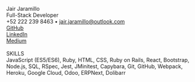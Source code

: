 Jair Jaramillo <br />
Full-Stack Developer <br />
+52 222 239 8463 • jair.jaramillo@outlook.com <br />
<a href="https://github.com/jairjy">GitHub</a> <br />
<a href="https://www.linkedin.com/in/jairjy/">LinkedIn</a> <br />
<a href="https://medium.com/@jair.jaramillo">Medium</a> <br />
<br />
SKILLS <br />
JavaScript (ES5/ES6), Ruby, HTML, CSS, Ruby on Rails, React, Bootstrap, Node.js, SQL, RSpec, Jest, JMinitest, Capybara, Git, GitHub, Webpack, Heroku, Google Cloud, Odoo, ERPNext, Dolibarr <br />

<!--
**jairjy/jairjy** is a ✨ _special_ ✨ repository because its `README.md` (this file) appears on your GitHub profile.

Here are some ideas to get you started:

- 🔭 I’m currently working on ...
- 🌱 I’m currently learning ...
- 👯 I’m looking to collaborate on ...
- 🤔 I’m looking for help with ...
- 💬 Ask me about ...
- 📫 How to reach me: ...
- 😄 Pronouns: ...
- ⚡ Fun fact: ...
-->

